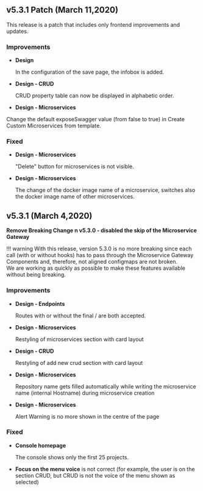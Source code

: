 ## v5.3.1 Patch (March 11,2020)

This release is a patch that includes only frontend improvements and updates.

### Improvements    

 * **Design**
 
    In the configuration of the save page, the infobox is added.    
    
 * **Design - CRUD**
 
    CRUD property table can now be displayed in alphabetic order.    
    
 * **Design - Microservices**
 
 Change the default exposeSwagger value (from false to true) in Create Custom Microservices from template.      

### Fixed

 * **Design - Microservices**
 
    "Delete" button for microservices is not visible.     
 
 * **Design - Microservices**
 
    The change of the docker image name of a microservice, switches also the docker image name of other microservices.   


## v5.3.1 (March 4,2020)

**Remove Breaking Change n v5.3.0 - disabled the skip of the Microservice Gateway**

!!! warning
    With this release, version 5.3.0 is no more breaking since each call (with or without hooks) has to pass through the Microservice Gateway Components and, therefore, not aligned configmaps are not broken.    
    We are working as quickly as possible to make these features available without being breaking.


### Improvements

  * **Design - Endpoints**
  
    Routes with or without the final / are both accepted.  
    
  * **Design - Microservices** 
  
    Restyling of microservices section with card layout
  
  * **Design - CRUD**
  
    Restyling of add new crud section with card layout
  
  * **Design - Microservices**
  
    Repository name gets filled automatically while writing the microservice name (internal Hostname) during microservice creation
  
  * **Design - Microservices**
  
    Alert Warning is no more shown in the centre of the page


### Fixed

  * **Console homepage**
  
    The console shows only the first 25 projects.    
  
  * **Focus on the menu voice** is not correct (for example, the user is on the section CRUD, but CRUD is not the voice of the menu shown as selected)
